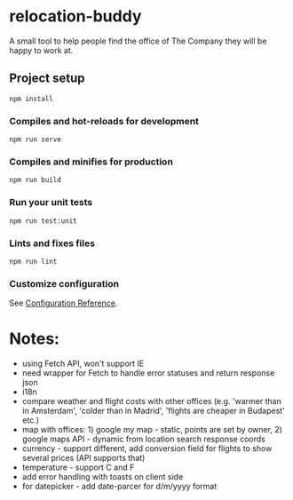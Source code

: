 # relocation-buddy

A small tool to help people find the office of The Company they will be happy to work at.

## Project setup
```
npm install
```

### Compiles and hot-reloads for development
```
npm run serve
```

### Compiles and minifies for production
```
npm run build
```

### Run your unit tests
```
npm run test:unit
```

### Lints and fixes files
```
npm run lint
```

### Customize configuration
See [Configuration Reference](https://cli.vuejs.org/config/).

# Notes:

* using Fetch API, won't support IE
* need wrapper for Fetch to handle error statuses and return response json
* i18n
* compare weather and flight costs with other offices (e.g. 'warmer than in Amsterdam', 'colder than in Madrid', 'flights are cheaper in Budapest' etc.)
* map with offices: 1) google my map - static, points are set by owner, 2) google maps API - dynamic from location search response coords
* currency - support different, add conversion field for flights to show several prices (API supports that)
* temperature - support C and F
* add error handling with toasts on client side
* for datepicker - add date-parcer for d/m/yyyy format